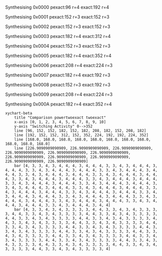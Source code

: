 Synthesising 0x0000 pexact:96 r=4 exact:192 r=4

Synthesising 0x0001 pexact:152 r=3 exact:152 r=3

Synthesising 0x0002 pexact:152 r=3 exact:152 r=3

Synthesising 0x0003 pexact:182 r=4 exact:312 r=4

Synthesising 0x0004 pexact:152 r=3 exact:152 r=3

Synthesising 0x0005 pexact:182 r=4 exact:352 r=4

Synthesising 0x0006 pexact:208 r=4 exact:224 r=3

Synthesising 0x0007 pexact:182 r=4 exact:192 r=3

Synthesising 0x0008 pexact:152 r=3 exact:192 r=3

Synthesising 0x0009 pexact:208 r=4 exact:224 r=3

Synthesising 0x000A pexact:182 r=4 exact:352 r=4

```mermaid
xychart-beta
    title "Comparison powertwoexact twoexact"
    x-axis [0, 1, 2, 3, 4, 5, 6, 7, 8, 9, 10]
    y-axis "Switching Activity" 0-->352
    line [96, 152, 152, 182, 152, 182, 208, 182, 152, 208, 182]
    line [192, 152, 152, 312, 152, 352, 224, 192, 192, 224, 352]
    line [168.0, 168.0, 168.0, 168.0, 168.0, 168.0, 168.0, 168.0, 168.0, 168.0, 168.0]
    line [226.9090909090909, 226.9090909090909, 226.9090909090909, 226.9090909090909, 226.9090909090909, 226.9090909090909, 226.9090909090909, 226.9090909090909, 226.9090909090909, 226.9090909090909, 226.9090909090909]
    bar [4, 3, 3, 4, 3, 4, 4, 4, 3, 4, 4, 4, 3, 3, 4, 3, 4, 4, 4, 3, 4, 4, 4, 3, 3, 4, 3, 4, 4, 4, 3, 4, 4, 4, 3, 3, 4, 3, 4, 4, 4, 3, 4, 4, 4, 3, 3, 4, 3, 4, 4, 4, 3, 4, 4, 4, 3, 3, 4, 3, 4, 4, 4, 3, 4, 4, 4, 3, 3, 4, 3, 4, 4, 4, 3, 4, 4, 4, 3, 3, 4, 3, 4, 4, 4, 3, 4, 4, 4, 3, 3, 4, 3, 4, 4, 4, 3, 4, 4, 4, 3, 3, 4, 3, 4, 4, 4, 3, 4, 4, 4, 3, 3, 4, 3, 4, 4, 4, 3, 4, 4, 4, 3, 3, 4, 3, 4, 4, 4, 3, 4, 4, 4, 3, 3, 4, 3, 4, 4, 4, 3, 4, 4, 4, 3, 3, 4, 3, 4, 4, 4, 3, 4, 4, 4, 3, 3, 4, 3, 4, 4, 4, 3, 4, 4, 4, 3, 3, 4, 3, 4, 4, 4, 3, 4, 4, 4, 3, 3, 4, 3, 4, 4, 4, 3, 4, 4, 4, 3, 3, 4, 3, 4, 4, 4, 3, 4, 4, 4, 3, 3, 4, 3, 4, 4, 4, 3, 4, 4, 4, 3, 3, 4, 3, 4, 4, 4, 3, 4, 4]
    bar [4, 3, 3, 4, 3, 4, 3, 3, 3, 3, 4, 4, 3, 3, 4, 3, 4, 3, 3, 3, 3, 4, 4, 3, 3, 4, 3, 4, 3, 3, 3, 3, 4, 4, 3, 3, 4, 3, 4, 3, 3, 3, 3, 4, 4, 3, 3, 4, 3, 4, 3, 3, 3, 3, 4, 4, 3, 3, 4, 3, 4, 3, 3, 3, 3, 4, 4, 3, 3, 4, 3, 4, 3, 3, 3, 3, 4, 4, 3, 3, 4, 3, 4, 3, 3, 3, 3, 4, 4, 3, 3, 4, 3, 4, 3, 3, 3, 3, 4, 4, 3, 3, 4, 3, 4, 3, 3, 3, 3, 4, 4, 3, 3, 4, 3, 4, 3, 3, 3, 3, 4, 4, 3, 3, 4, 3, 4, 3, 3, 3, 3, 4, 4, 3, 3, 4, 3, 4, 3, 3, 3, 3, 4, 4, 3, 3, 4, 3, 4, 3, 3, 3, 3, 4, 4, 3, 3, 4, 3, 4, 3, 3, 3, 3, 4, 4, 3, 3, 4, 3, 4, 3, 3, 3, 3, 4, 4, 3, 3, 4, 3, 4, 3, 3, 3, 3, 4, 4, 3, 3, 4, 3, 4, 3, 3, 3, 3, 4, 4, 3, 3, 4, 3, 4, 3, 3, 3, 3, 4, 4, 3, 3, 4, 3, 4, 3, 3, 3, 3, 4]
```

